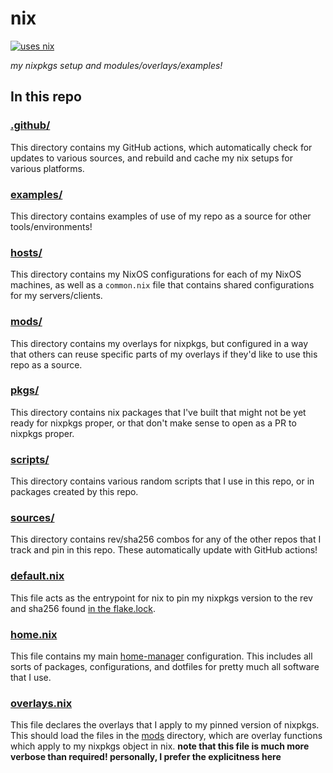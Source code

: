 # nix

[![uses nix](https://img.shields.io/badge/uses-nix-%237EBAE4)](https://nixos.org/)

_my nixpkgs setup and modules/overlays/examples!_

## In this repo

### [.github/](./.github/)

This directory contains my GitHub actions, which automatically check for updates to various sources, and rebuild and cache my nix setups for various platforms.

### [examples/](./examples/)

This directory contains examples of use of my repo as a source for other tools/environments!

### [hosts/](./hosts/)

This directory contains my NixOS configurations for each of my NixOS machines, as well as a `common.nix` file that contains shared configurations for my servers/clients.

### [mods/](./mods/)

This directory contains my overlays for nixpkgs, but configured in a way that others can reuse specific parts of my overlays if they'd like to use this repo as a source.

### [pkgs/](./pkgs/)

This directory contains nix packages that I've built that might not be yet ready for nixpkgs proper, or that don't make sense to open as a PR to nixpkgs proper.

### [scripts/](./scripts/)

This directory contains various random scripts that I use in this repo, or in packages created by this repo.

### [sources/](./sources/)

This directory contains rev/sha256 combos for any of the other repos that I track and pin in this repo. These automatically update with GitHub actions!

### [default.nix](./default.nix)

This file acts as the entrypoint for nix to pin my nixpkgs version to the rev and sha256 found [in the flake.lock](./flake.lock).

### [home.nix](./home.nix)

This file contains my main [home-manager](https://github.com/nix-community/home-manager) configuration. This includes all sorts of packages, configurations, and dotfiles for pretty much all software that I use.

### [overlays.nix](./overlays.nix)

This file declares the overlays that I apply to my pinned version of nixpkgs. This should load the files in the [mods](./mods/) directory, which are overlay functions which apply to my nixpkgs object in nix. **note that this file is much more verbose than required! personally, I prefer the explicitness here**
